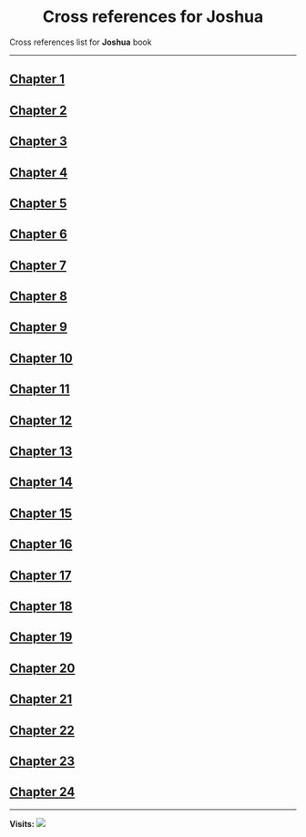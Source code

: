 <div align="center">
  <h1 id="readme">Cross references for <b>Joshua</b></h1>
</div>

Cross references list for **Joshua** book

---

## [Chapter 1](1.md)
## [Chapter 2](2.md)
## [Chapter 3](3.md)
## [Chapter 4](4.md)
## [Chapter 5](5.md)
## [Chapter 6](6.md)
## [Chapter 7](7.md)
## [Chapter 8](8.md)
## [Chapter 9](9.md)
## [Chapter 10](10.md)
## [Chapter 11](11.md)
## [Chapter 12](12.md)
## [Chapter 13](13.md)
## [Chapter 14](14.md)
## [Chapter 15](15.md)
## [Chapter 16](16.md)
## [Chapter 17](17.md)
## [Chapter 18](18.md)
## [Chapter 19](19.md)
## [Chapter 20](20.md)
## [Chapter 21](21.md)
## [Chapter 22](22.md)
## [Chapter 23](23.md)
## [Chapter 24](24.md)


---

**Visits:**
![](https://profile-counter.glitch.me/visitCounter_crossrefsChapterList9/count.svg)

